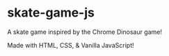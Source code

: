 # skate-game-js

A skate game inspired by the Chrome Dinosaur game!

Made with HTML, CSS, & Vanilla JavaScript!

